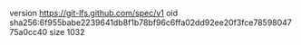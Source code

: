 version https://git-lfs.github.com/spec/v1
oid sha256:6f955babe2239641db8f1b78bf96c6ffa02dd92ee20f3fce7859804775a0cc40
size 1032
